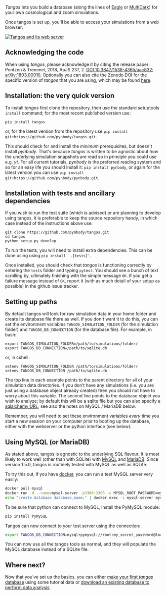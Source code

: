 _Tangos_ lets you build a database (along the lines of [Eagle](http://icc.dur.ac.uk/Eagle/database.php)
or [MultiDark](https://www.cosmosim.org/cms/documentation/projects/multidark-bolshoi-project/))
 for your own cosmological and zoom simulations.

Once tangos is set up, you'll be able to access your simulations from a web browser:

[![Tangos and its web server](images/video_play.png)](https://www.youtube.com/watch?v=xHyzJmNsVMw)


Acknowledging the code
----------------------
When using _tangos_, please acknowledge it by citing the release paper:
Pontzen & Tremmel, 2018, ApJS 237, 2. [DOI 10.3847/1538-4365/aac832](https://doi.org/10.3847/1538-4365/aac832);  [arXiv:1803.00010](https://arxiv.org/pdf/1803.00010.pdf). Optionally you can also cite the Zenodo DOI for the specific version of _tangos_ that you are using, which may be found [here](https://doi.org/10.5281/zenodo.1243070).


Installation: the very quick version
------------

To install _tangos_ first clone the repository, then use the standard setuptools `install` command;
for the most recent published version use:

```
pip install tangos
```

or, for the latest version from the repository use `pip install git+https://github.com/pynbody/tangos.git`.


This should check for and install the _minimum_ prerequisites, but doesn't install _pynbody_. That's because _tangos_ is
written to be agnostic about how the underlying simulation snapshots are read so in principle you could use e.g. _yt_.
For all current tutorials, _pynbody_ is the preferred reading system and so for an easy life you should install it:
`pip install pynbody`, or again for the latest version you can use `pip install git+https://github.com/pynbody/pynbody.git`.


Installation with tests and ancillary dependencies
--------------------------------------------------

If you wish to run the test suite (which is advised) or are planning to develop using tangos,
it is preferable to keep the source repository handy, in which case instead of the instructions
above use:
```
git clone https://github.com/pynbody/tangos.git
cd tangos
python setup.py develop
```

To run the tests, you will need to install extra dependencies. This can be done using using `pip install '.[tests]'`.

Once installed, you should check that _tangos_ is functioning correctly by entering the `tests` folder and
typing `pytest`. You should see a bunch of text scrolling by, ultimately finishing with the simple message `OK`.
If you get a failure message instead of `OK`, report it (with as much detail of your setup as possible) in the
github issue tracker.

Setting up paths
----------------

By default tangos will look for raw simulation data in your home folder and create its database file there as well.
If you don't want it to do this, you can set the environment variables `TANGOS_SIMULATION_FOLDER` (for the simulation folder)
and `TANGOS_DB_CONNECTION` (for the database file). For example, in bash:

```
export TANGOS_SIMULATION_FOLDER=/path/to/simulations/folder/
export TANGOS_DB_CONNECTION=/path/to/sqlite.db
```
or, in cshell:
```
setenv TANGOS_SIMULATION_FOLDER /path/to/simulations/folder/
setenv TANGOS_DB_CONNECTION /path/to/sqlite.db
```
The top line in each example points to the parent directory for all of your simulation data directories.
If you don't have any simulations (i.e. you are just using a database object already created) then you
should not have to worry about this variable. The second line points to the database object you wish to analyze;
by default this will be a sqlite file but you can also specify a
[sqlalchemy URL](http://docs.sqlalchemy.org/en/latest/core/engines.html#database-urls); see also the notes on
MySQL / MariaDB below.

Remember, you will need to set these environment variables *every* time you start a new session on your computer prior
to booting up the database, either with the webserver or the python interface (see below).

Using MySQL (or MariaDB)
---------------------

As stated above, tangos is agnostic to the underlying SQL flavour. It is most likely to work well
(other than with SQLite) with [MySQL](https://www.mysql.com) and [MariaDB](https://mariadb.org).
Since version 1.5.0, tangos is routinely tested with MySQL as well as SQLite.

To try this out, if you have [docker](https://docker.com), you can run a test
MySQL server very easily:

```bash
docker pull mysql
docker run -d --name=mysql-server -p3306:3306 -e MYSQL_ROOT_PASSWORD=my_secret_password mysql
echo "create database database_name;" | docker exec -i mysql-server mysql -pmy_secret_password
```

To be sure that python can connect to MySQL, install the PyMySQL module:
```bash
pip install PyMySQL
```

Tangos can now connect to your test server using the connection:
```bash
export TANGOS_DB_CONNECTION=mysql+pymysql://root:my_secret_password@localhost:3306/database_name
```
You can now use all the tangos tools as normal, and they will populate the MySQL database instead of a SQLite file.


Where next?
-----------

Now that you've set up the basics, you can either [make your first _tangos_ database](first_steps.md)
using some tutorial data or [download an existing database to perform data analysis](data_exploration.md).

